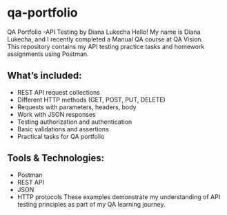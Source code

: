 # qa-portfolio
QA Portfolio -API Testing by Diana Lukecha
Hello! My name is Diana Lukecha, and I recently completed a Manual QA course at QA Vision.  
This repository contains my API testing practice tasks and homework assignments using Postman.
## What’s included:
- REST API request collections
- Different HTTP methods (GET, POST, PUT, DELETE)
- Requests with parameters, headers, body
- Work with JSON responses
- Testing authorization and authentication
- Basic validations and assertions
- Practical tasks for QA portfolio
## Tools & Technologies:
- Postman
- REST API
- JSON
- HTTP protocols
These examples demonstrate my understanding of API testing principles as part of my QA learning journey.
